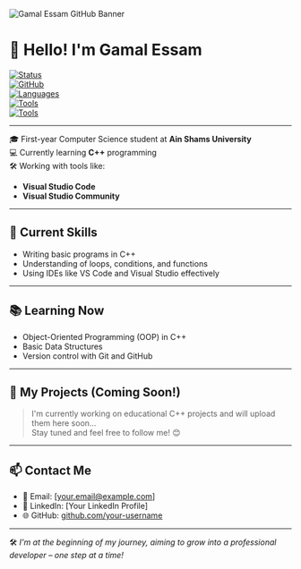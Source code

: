 ![Gamal Essam GitHub Banner]((https://github.com/GAMAL666/GAMAL666/issues/1))

# 👋 Hello! I'm Gamal Essam

[![Status](https://img.shields.io/badge/Student-Computer%20Science-blue)]()  
[![GitHub](https://img.shields.io/badge/GitHub-Profile-black?logo=github)](https://github.com/your-username)  
[![Languages](https://img.shields.io/badge/C%2B%2B-Beginner-blue?logo=c%2B%2B)]()  
[![Tools](https://img.shields.io/badge/VS%20Code-Editor-blue?logo=visualstudiocode)]()  
[![Tools](https://img.shields.io/badge/Visual%20Studio-Community-purple?logo=visualstudio)]()

---

🎓 First-year Computer Science student at **Ain Shams University**  
💻 Currently learning **C++** programming  
🛠️ Working with tools like:  
- **Visual Studio Code**  
- **Visual Studio Community**

---

## 🚀 Current Skills

- Writing basic programs in C++
- Understanding of loops, conditions, and functions
- Using IDEs like VS Code and Visual Studio effectively

---

## 📚 Learning Now

- Object-Oriented Programming (OOP) in C++
- Basic Data Structures
- Version control with Git and GitHub

---

## 🔧 My Projects (Coming Soon!)

> I'm currently working on educational C++ projects and will upload them here soon...  
Stay tuned and feel free to follow me! 😊

---

## 📫 Contact Me

- 📧 Email: [your.email@example.com]
- 💼 LinkedIn: [Your LinkedIn Profile]
- 🌐 GitHub: [github.com/your-username](https://github.com/your-username)

---

🛠️ *I'm at the beginning of my journey, aiming to grow into a professional developer – one step at a time!*
